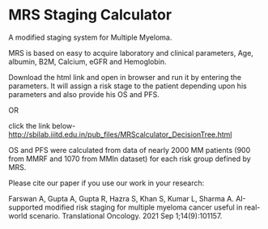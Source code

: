 # MRS Staging Calculator
A modified staging system for Multiple Myeloma.

MRS is based on easy to acquire laboratory and clinical parameters, Age, albumin, B2M, Calcium, eGFR and Hemoglobin.

Download the html link and open in browser and run it by entering the parameters. It will assign a risk stage to the patient depending upon his parameters and also provide his OS and PFS.

OR

click the link below- 
http://sbilab.iiitd.edu.in/pub_files/MRScalculator_DecisionTree.html

OS and PFS were calculated from data of nearly 2000 MM patients (900 from MMRF and 1070 from MMIn dataset) for each risk group defined by MRS.

Please cite our paper if you use our work in your research:

Farswan A, Gupta A, Gupta R, Hazra S, Khan S, Kumar L, Sharma A. AI-supported modified risk staging for multiple myeloma cancer useful in real-world scenario. Translational Oncology. 2021 Sep 1;14(9):101157.

